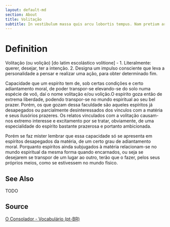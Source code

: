 ```yaml
---
layout: default-md
section: About
title: Volitação
subtitle: In vestibulum massa quis arcu lobortis tempus. Nam pretium arcu in odio vulputate luctus.
---
```


# Definition
Volitação (ou volição) [do latim escolástico volitione] - 1. Literalmente: querer, desejar, ter a intenção. 2. Designa um impulso consciente que leva a personalidade a pensar e realizar uma ação, para obter determinado fim.

Capacidade que um espírito tem de, sob certas condições e certo adiantamento moral, de poder transpor-se elevando-se do solo numa espécie de voô, daí o nome volitação e/ou volição.O espírito goza então de extrema liberdade, podendo transpor-se no mundo espiritual ao seu bel prazer. Porém, os que gozam dessa faculdade são aqueles espíritos já desapegados ou parcialmente desinteressados dos vínculos com a matéria e seus ilusórios prazeres. Os relatos vinculados com a volitação causam-nos extremo interesse e excitamento por se tratar, obviamente, de uma especialidade do espírito bastante prazerosa e portanto ambicionada.

Porém se faz mister lembrar que essa capacidade só se apresenta em espíritos desapegados da matéria, de um certo grau de adiantamento moral. Porquanto espíritos ainda subjugados à matéria relacionam-se no mundo espiritual da mesma forma quando encarnados, ou seja se desejarem se transpor de um lugar ao outro, terão que o fazer, pelos seus próprios meios, como se estivessem no mundo físico.


## See Also
TODO

## Source
[O Consolador - Vocabulário (pt-BR)](http://www.oconsolador.com.br/linkfixo/vocabulario/principal.html)
